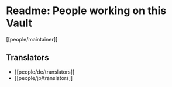 # Readme: People working on this Vault

[[people/maintainer]]

## Translators

- [[people/de/translators]]
- [[people/jp/translators]]
